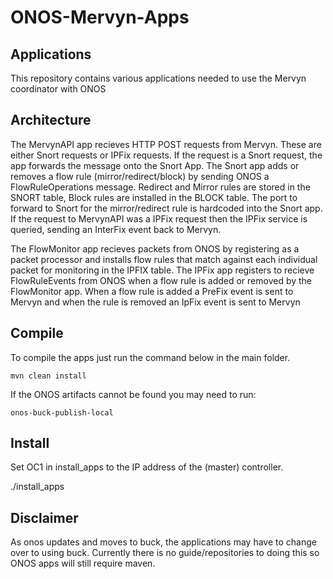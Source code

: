 # ONOS-Mervyn-Apps

## Applications

This repository contains various applications needed to use the Mervyn coordinator with ONOS

## Architecture

The MervynAPI app recieves HTTP POST requests from Mervyn. These are either Snort requests or IPFix requests. If the request is a Snort request, the app forwards the message onto the Snort App.
The Snort app adds or removes a flow rule (mirror/redirect/block) by sending ONOS a FlowRuleOperations message. Redirect and Mirror rules are stored in the SNORT table, Block rules are installed in the BLOCK table.
The port to forward to Snort for the mirror/redirect rule is hardcoded into the Snort app.
If the request to MervynAPI was a IPFix request then the IPFix service is queried, sending an InterFix event back to Mervyn.

The FlowMonitor app recieves packets from ONOS by registering as a packet processor and installs flow rules that match against each individual packet for monitoring in the IPFIX table.
The IPFix app registers to recieve FlowRuleEvents from ONOS when a flow rule is added or removed by the FlowMonitor app. When a flow rule is added a PreFix event is sent to Mervyn and when the rule is removed an IpFix event is sent to Mervyn

## Compile

To compile the apps just run the command below in the main folder.

```
mvn clean install
```

If the ONOS artifacts cannot be found you may need to run:

```
onos-buck-publish-local
```

## Install
Set OC1 in install_apps to the IP address of the (master) controller.

./install_apps

## Disclaimer
As onos updates and moves to buck, the applications may have to change over to using buck. Currently there is no guide/repositories to doing this so ONOS apps will still require maven.
